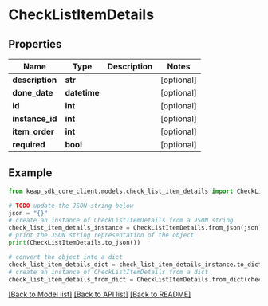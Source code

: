 # CheckListItemDetails


## Properties

Name | Type | Description | Notes
------------ | ------------- | ------------- | -------------
**description** | **str** |  | [optional] 
**done_date** | **datetime** |  | [optional] 
**id** | **int** |  | [optional] 
**instance_id** | **int** |  | [optional] 
**item_order** | **int** |  | [optional] 
**required** | **bool** |  | [optional] 

## Example

```python
from keap_sdk_core_client.models.check_list_item_details import CheckListItemDetails

# TODO update the JSON string below
json = "{}"
# create an instance of CheckListItemDetails from a JSON string
check_list_item_details_instance = CheckListItemDetails.from_json(json)
# print the JSON string representation of the object
print(CheckListItemDetails.to_json())

# convert the object into a dict
check_list_item_details_dict = check_list_item_details_instance.to_dict()
# create an instance of CheckListItemDetails from a dict
check_list_item_details_from_dict = CheckListItemDetails.from_dict(check_list_item_details_dict)
```
[[Back to Model list]](../README.md#documentation-for-models) [[Back to API list]](../README.md#documentation-for-api-endpoints) [[Back to README]](../README.md)


